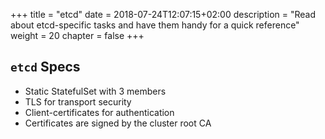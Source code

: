 +++
title = "etcd"
date = 2018-07-24T12:07:15+02:00
description = "Read about etcd-specific tasks and have them handy for a quick reference"
weight = 20
chapter = false
+++

## `etcd` Specs

- Static StatefulSet with 3 members
- TLS for transport security
- Client-certificates for authentication
- Certificates are signed by the cluster root CA
